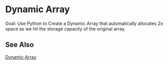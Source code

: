 # Dynamic Array

Goal: Use Python to Create a Dynamic Array that automatically allocates 2x space as we hit the storage capacity of the original array.

## See Also

[Dynamic Array](https://en.wikipedia.org/wiki/Dynamic_array)

